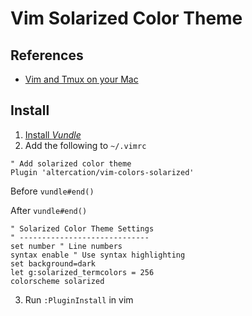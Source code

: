 Vim Solarized Color Theme
==========================

References
-----------
* [Vim and Tmux on your Mac](http://fideloper.com/mac-vim-tmux)

Install
-------
1. [Install *Vundle*](https://github.com/brandyn1bennett/documentation/blob/master/vim/vundle.md)
2. Add the following to `~/.vimrc`

```VimL
" Add solarized color theme
Plugin 'altercation/vim-colors-solarized'
```
Before `vundle#end()`

After `vundle#end()`
```VimL
" Solarized Color Theme Settings
" -----------------------------
set number " Line numbers
syntax enable " Use syntax highlighting
set background=dark
let g:solarized_termcolors = 256  
colorscheme solarized
```

3. Run `:PluginInstall` in vim
